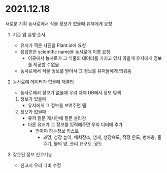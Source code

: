 # 2021.12.18

새로운 기획
농사로에서 식물 정보가 없을때 유저에게 요청

1. 기존 앱 실행 순서
    - 유저가 찍은 사진을 Plant.id에 요청
    - 응답받은 scientific name을 농사로에 이름 요청
        - 이곳에서 농사로가 그 식물의 데이터를 가지고 있지 않을때 유저에게 정보를 제공할 수없음
    - 농사로에서 식물 정보를 받아서 그 정보를 유저들에게 띄워줌

2. 농사로에 데이터가 없을때 해결법
    - 농사로에서 정보가 없을때 우리 자체 DB에서 정보 탐색
    1. 정보가 있을때
        - 유저에게 그 정보를 보여주면 됌
    2. 정보가 없을때
        - 유저 질문 게시판에 질문 올라감
        - 다른 유저가 그 정보를 입력해주면 우리 디비에 추가
            - 받아야 하는정보 리스트
                - 과명, 성장 높이, 배치장소, 냄새, 생장속도, 적정 온도, 병해충, 물주기, 물의 양, 관리 요구도, 광도

3. 잘못된 정보 신고기능
    - 신고시 우리 디비 수정


